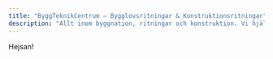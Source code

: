 ```yaml
---
title: "ByggTeknikCentrum — Bygglovsritningar & Konstruktionsritningar"
description: "Allt inom byggnation, ritningar och konstruktion. Vi hjälper dig med konstruktionsritningar och konstruktionsberäkningar. Ritningar till fritidshus, garage och hus."
---
```


Hejsan!